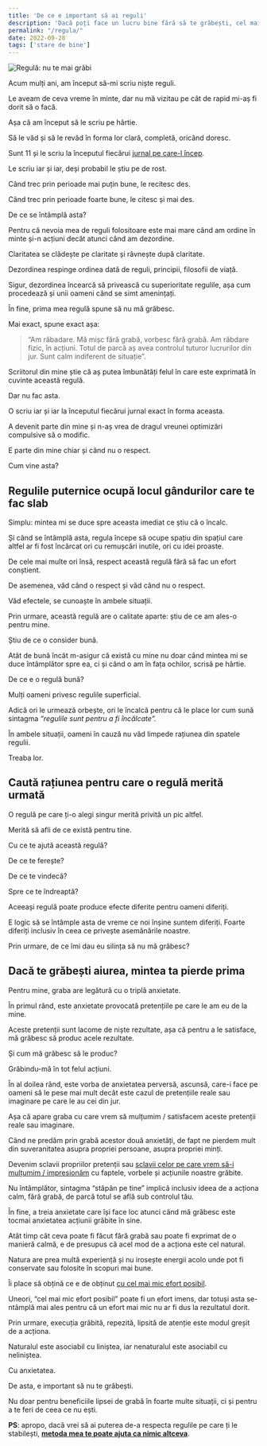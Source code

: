 ```yaml
---
title: 'De ce e important să ai reguli'
description: 'Dacă poți face un lucru bine fără să te grăbești, cel mai probabil aceea e forma naturală de-a face acel lucru. Prin urmare, de ce te-ai grăbi?'
permalink: "/regula/"
date: 2022-09-28
tags: ['stare de bine']
---
```


![Regulă: nu te mai grăbi](/assets/images/gallery/regula-de-negrabire.jpg)

Acum mulți ani, am început să-mi scriu niște reguli.

Le aveam de ceva vreme în minte, dar nu mă vizitau pe cât de rapid mi-aș fi dorit să o facă.

Așa că am început să le scriu pe hârtie.

Să le văd și să le revăd în forma lor clară, completă, oricând doresc.

Sunt 11 și le scriu la începutul fiecărui [jurnal pe care-l încep](https://beldie.ro/jurnal/).

Le scriu iar și iar, deși probabil le știu pe de rost.

Când trec prin perioade mai puțin bune, le recitesc des.

Când trec prin perioade foarte bune, le citesc și mai des.

De ce se întâmplă asta?

Pentru că nevoia mea de reguli folositoare este mai mare când am ordine în minte și-n acțiuni decât atunci când am dezordine.

Claritatea se clădește pe claritate și râvnește după claritate.

Dezordinea respinge ordinea dată de reguli, principii, filosofii de viață.

Sigur, dezordinea încearcă să privească cu superioritate regulile, așa cum procedează și unii oameni când se simt amenințați.

În fine, prima mea regulă spune să nu mă grăbesc.

Mai exact, spune exact așa:

> “Am răbadare. Mă mișc fără grabă, vorbesc fără grabă. Am răbdare fizic, în acțiuni. Totul de parcă aș avea controlul tuturor lucrurilor din jur. Sunt calm indiferent de situație”.

Scriitorul din mine știe că aș putea îmbunătăți felul în care este exprimată în cuvinte această regulă.

Dar nu fac asta.

O scriu iar și iar la începutul fiecărui jurnal exact în forma aceasta.

A devenit parte din mine și n-aș vrea de dragul vreunei optimizări compulsive să o modific.

E parte din mine chiar și când nu o respect.

Cum vine asta?

## Regulile puternice ocupă locul gândurilor care te fac slab

Simplu: mintea mi se duce spre aceasta imediat ce știu că o încalc.

Și când se întâmplă asta, regula începe să ocupe spațiu din spațiul care altfel ar fi fost încărcat ori cu remușcări inutile, ori cu idei proaste.

De cele mai multe ori însă, respect această regulă fără să fac un efort conștient.

De asemenea, văd când o respect și văd când nu o respect.

Văd efectele, se cunoaște în ambele situații.

Prin urmare, această regulă are o calitate aparte: știu de ce am ales-o pentru mine.

Știu de ce o consider bună.

Atât de bună încât m-asigur că există cu mine nu doar când mintea mi se duce întâmplător spre ea, ci și când o am în fața ochilor, scrisă pe hârtie.

De ce e o regulă bună?

Mulți oameni privesc regulile superficial.

Adică ori le urmează orbește, ori le încalcă pentru că le place lor cum sună sintagma _“regulile sunt pentru a fi încălcate”._

În ambele situații, oameni în cauză nu văd limpede rațiunea din spatele regulii.

Treaba lor.

## Caută rațiunea pentru care o regulă merită urmată

O regulă pe care ți-o alegi singur merită privită un pic altfel.

Merită să afli de ce există pentru tine.

Cu ce te ajută această regulă?

De ce te ferește?

De ce te vindecă?

Spre ce te îndreaptă?

Aceeași regulă poate produce efecte diferite pentru oameni diferiți.

E logic să se întâmple asta de vreme ce noi înșine suntem diferiți. Foarte diferiți inclusiv în ceea ce privește asemănările noastre.

Prin urmare, de ce îmi dau eu silința să nu mă grăbesc?

## Dacă te grăbești aiurea, mintea ta pierde prima

Pentru mine, graba are legătură cu o triplă anxietate.

În primul rând, este anxietate provocată pretențiile pe care le am eu de la mine.

Aceste pretenții sunt lacome de niște rezultate, așa că pentru a le satisface, mă grăbesc să produc acele rezultate.

Și cum mă grăbesc să le produc?

Grăbindu-mă în tot felul acțiuni.

În al doilea rând, este vorba de anxietatea perversă, ascunsă, care-i face pe oameni să le pese mai mult decât este cazul de pretențiile reale sau imaginare pe care le au cei din jur.

Așa că apare graba cu care vrem să mulțumim / satisfacem aceste pretenții reale sau imaginare.

Când ne predăm prin grabă acestor două anxietăți, de fapt ne pierdem mult din suveranitatea asupra propriei persoane, asupra propriei minți.

Devenim sclavii propriilor pretenții sau [sclavii celor pe care vrem să-i mulțumim / impresionăm](https://www.staidrept.ro/cum-sa-nu-fii-sclav) cu faptele, vorbele și acțiunile noastre grăbite.

Nu întâmplător, sintagma “stăpân pe tine” implică inclusiv ideea de a acționa calm, fără grabă, de parcă totul se află sub controlul tău.

În fine, a treia anxietate care își face loc atunci când mă grăbesc este tocmai anxietatea acțiunii grăbite în sine.

Atât timp cât ceva poate fi făcut fără grabă sau poate fi exprimat de o manieră calmă, e de presupus că acel mod de a acționa este cel natural.

Natura are prea multă experiență și nu irosește energii acolo unde pot fi conservate sau folosite în scopuri mai bune.

Îi place să obțină ce e de obținut [cu cel mai mic efort posibil](https://beldie.ro/cum-sa-ti-pacalesti-creierul/).

Uneori, “cel mai mic efort posibil” poate fi un efort imens, dar totuși asta se-ntâmplă mai ales pentru că un efort mai mic nu ar fi dus la rezultatul dorit.

Prin urmare, execuția grăbită, repezită, lipsită de atenție este modul greșit de a acționa.

Naturalul este asociabil cu liniștea, iar nenaturalul este asociabil cu neliniștea.

Cu anxietatea.

De asta, e important să nu te grăbești.

Nu doar pentru beneficiile lipsei de grabă în foarte multe situații, ci și pentru a te feri de ceea ce nu ești.

**PS**: apropo, dacă vrei să ai puterea de-a respecta regulile pe care ți le stabilești, [**metoda mea te poate ajuta ca nimic altceva**](https://beldie.ro/hard-reset/).